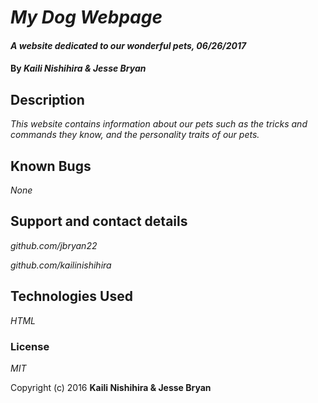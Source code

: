 # _My Dog Webpage_

#### _A website dedicated to our wonderful pets, 06/26/2017_

#### By _**Kaili Nishihira & Jesse Bryan**_

## Description

_This website contains information about our pets such as the tricks and commands they know, and the personality traits of our pets._

## Known Bugs

_None_

## Support and contact details

_github.com/jbryan22_

_github.com/kailinishihira_

## Technologies Used

_HTML_

### License

*MIT*

Copyright (c) 2016 **Kaili Nishihira & Jesse Bryan**
